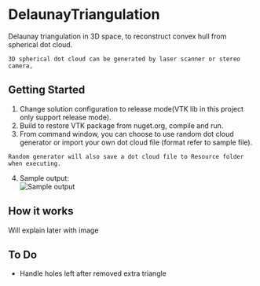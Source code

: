 # DelaunayTriangulation
Delaunay triangulation in 3D space, to reconstruct convex hull from spherical dot cloud.<br />
```
3D spherical dot cloud can be generated by laser scanner or stereo camera, 
```
## Getting Started
1. Change solution configuration to release mode(VTK lib in this project only support release mode).<br />
2. Build to restore VTK package from nuget.org, compile and run.<br />
3. From command window, you can choose to use random dot cloud generator or import your own dot cloud file (format refer to sample file).
```
Random generator will also save a dot cloud file to Resource folder when executing.
```
4. Sample output:<br>
![Sample output](https://github.com/xialinbo/DelaunayTriangulation/blob/master/SampleResult.png "Done.")

## How it works
Will explain later with image

## To Do
* Handle holes left after removed extra triangle
